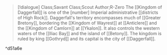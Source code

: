 >[!dialogue] Class;Savant Class;Scout Author;R-Zero
>The [[Kingdom of Daggerfall]] is one of the [number] Imperial administrative [[districts of High Rock]]. Daggerfall's territory encompasses much of [[Greater Bretony]], bordering the [[Kingdom of Wayrest]] at [[Anticlere]] and the [[Kingdom of Camlorn]] at [[Ykalon]]. It also controls the western waters of the [[Iliac Bay]] and the island of [[Betony]]. The kingdom is ruled by king [[Gothryd]] and its capital is the city of [[Daggerfall]].

^d51a6e

